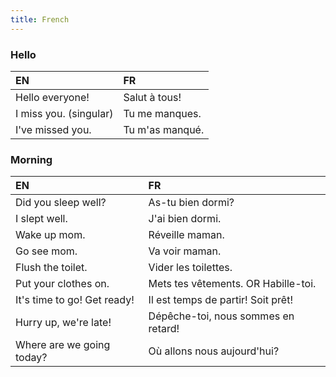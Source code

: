 ```yaml
---
title: French
---
```


### Hello
| EN | FR |
| :--- | :--- |
| Hello everyone! | Salut à tous! 
| I miss you. (singular) | Tu me manques.
| I've missed you. |	Tu m'as manqué.

### Morning
| EN | FR |
| :--- | :--- |
| Did you sleep well? |	As-tu bien dormi? |
| I slept well.	| J'ai bien dormi. |
| Wake up mom. | Réveille maman. |
| Go see mom. |	Va voir maman. |
| Flush the toilet. | Vider les toilettes. |
| Put your clothes on. | Mets tes vêtements. OR Habille-toi. |
| It's time to go! Get ready!	| Il est temps de partir! Soit prêt! |
| Hurry up, we're late!	| Dépêche-toi, nous sommes en retard! |
| Where are we going today? |	Où allons nous aujourd'hui? |
